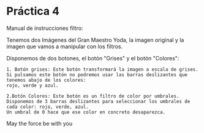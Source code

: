  # Práctica 4

Manual de instrucciones filtro:

Tenemos dos Imágenes del Gran Maestro Yoda, la imagen original y la imagen que vamos a manipular con los filtros.

Disponemos de dos botones, el botón "Grises" y el botón "Colores":

    1. Botón grises: Este botón transformará la imagen a escala de grises. 
    Si pulsamos este botón no podremos usar las barras deslizantes que tenemos abajo de los colores: 
    rojo, verde y azul.

    2.Botón Colores: Este botón es un filtro de color por umbrales.
    Disponemos de 3 barras deslizantes para seleccionar los umbrales de cada color: rojo, verde, azul.
    Un umbral de 0 hace que ese color en concreto desaparezca.


May the force be with you 